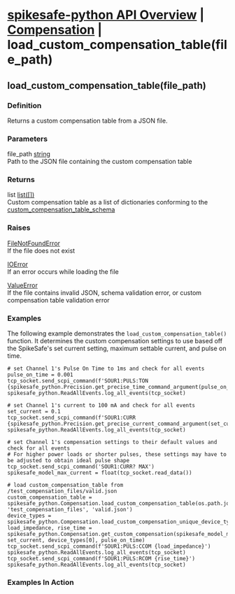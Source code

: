 # [spikesafe-python API Overview](/spikesafe_python_lib_docs/README.md) | [Compensation](/spikesafe_python_lib_docs/Compensation/README.md) | load_custom_compensation_table(file_path)

## load_custom_compensation_table(file_path)

### Definition
Returns a custom compensation table from a JSON file.

### Parameters
file_path [string](https://docs.python.org/3/library/string.html)  
Path to the JSON file containing the custom compensation table

### Returns
list [list([])](https://docs.python.org/3/library/stdtypes.html#list)  
Custom compensation table as a list of dictionaries conforming to the [custom_compensation_table_schema](/spikesafe_python_lib_docs/Compensation/custom_compensation_table_schema/README.md)  

### Raises
[FileNotFoundError](https://docs.python.org/3/library/exceptions.html#FileNotFoundError)  
If the file does not exist

[IOError](https://docs.python.org/3/library/exceptions.html#IOError)  
If an error occurs while loading the file

[ValueError](https://docs.python.org/3/library/exceptions.html#ValueError)  
If the file contains invalid JSON, schema validation error, or custom compensation table validation error

### Examples
The following example demonstrates the `load_custom_compensation_table()` function. It determines the custom compensation settings to use based off the SpikeSafe's set current setting, maximum settable current, and pulse on time.
```
# set Channel 1's Pulse On Time to 1ms and check for all events
pulse_on_time = 0.001
tcp_socket.send_scpi_command(f'SOUR1:PULS:TON {spikesafe_python.Precision.get_precise_time_command_argument(pulse_on_time)}')
spikesafe_python.ReadAllEvents.log_all_events(tcp_socket) 

# set Channel 1's current to 100 mA and check for all events
set_current = 0.1
tcp_socket.send_scpi_command(f'SOUR1:CURR {spikesafe_python.Precision.get_precise_current_command_argument(set_current)}')   
spikesafe_python.ReadAllEvents.log_all_events(tcp_socket)  

# set Channel 1's compensation settings to their default values and check for all events
# For higher power loads or shorter pulses, these settings may have to be adjusted to obtain ideal pulse shape
tcp_socket.send_scpi_command('SOUR1:CURR? MAX')
spikesafe_model_max_current = float(tcp_socket.read_data())

# load custom_compensation_table from /test_compensation_files/valid.json
custom_compensation_table = spikesafe_python.Compensation.load_custom_compensation_table(os.path.join(os.path.dirname(__file__), 'test_compensation_files', 'valid.json')
device_types = spikesafe_python.Compensation.load_custom_compensation_unique_device_types(custom_compensation_table)
load_impedance, rise_time = spikesafe_python.Compensation.get_custom_compensation(spikesafe_model_max_current, set_current, device_types[0], pulse_on_time)
tcp_socket.send_scpi_command(f'SOUR1:PULS:CCOM {load_impedance}')
spikesafe_python.ReadAllEvents.log_all_events(tcp_socket) 
tcp_socket.send_scpi_command(f'SOUR1:PULS:RCOM {rise_time}')
spikesafe_python.ReadAllEvents.log_all_events(tcp_socket) 
```

### Examples In Action